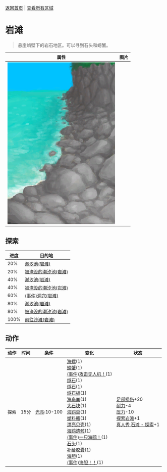 [返回首页](index.md)   |  [查看所有区域](area.md)
# 岩滩  
> 悬崖峭壁下的岩石地区。可以寻到石头和螃蟹。  
  
  属性  |   图片   
 ----  |  ----:   
   |  ![](Sprite/RockyBeach.png)   
  
## 探索  
进度  |  目的地  
----  |  ----  
20%  |  [潮汐池(岩滩)](TidePool.md)  
20%  |  [被淹没的潮汐池(岩滩)](TidePoolFlooded.md)  
40%  |  [潮汐池(岩滩)](TidePool.md)  
40%  |  [被淹没的潮汐池(岩滩)](TidePoolFlooded.md)  
60%  |  [(事件)洞穴(岩滩)](Event_CaveFound.md)  
80%  |  [潮汐池(岩滩)](TidePool.md)  
80%  |  [被淹没的潮汐池(岩滩)](TidePoolFlooded.md)  
100%  |  [前往沙滩(岩滩)](Path_RocksToBeach.md)  
## 动作  
动作  |  时间  |  条件  |  变化  |  状态  
----  |  ----  |  ----  |  ----  |  ----  
探索  |  15分  |  [光亮](Light.md):10-100  |  [海螺](Conch.md)(1)<br>[螃蟹](Crab.md)(1)<br>[(事件)攻击无人机！](Event_DroneFight.md)(1)<br>[燧石](Flint.md)(1)<br>[燧石](Flint.md)(1)<br>[燧石板](FlintSlab.md)(1)<br>[海鸟粪](Guano.md)(1)<br>[大石块](StoneHeavy.md)(1)<br>[海鸥巢](SeagullNest.md)(1)<br>[塑料瓶](PlasticBottle.md)(1)<br>[漂亮贝壳](SeashellsPretty.md)(1)<br>[海鸥遗骸](SeagullCarcass.md)(1)<br>[(事件)一只海鸥！](Event_SeagullFight.md)(1)<br>[石头](Stone.md)(1)<br>[补给胶囊](TV_SupplyCapsule.md)(1)<br>[海胆](Urchin.md)(1)<br>[(事件)海胆！！](Event_Urchin.md)(1)  |  [足部损伤](FootDamage.md)+20<br>[耐力](Stamina.md)-4<br>[压力](Stress.md)-10<br>[探索岩滩](Exploration_Rocks.md)+1<br>[真人秀 石滩 - 探索](TV_RocksExplore.md)+1  
